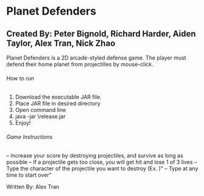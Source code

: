 # Planet Defenders

## Created By: Peter Bignold, Richard Harder, Aiden Taylor, Alex Tran, Nick Zhao

Planet Defenders is a 2D arcade-styled defense game. The player must defend their home planet from projectilles by mouse-click.  

###### How to run
1. Download the executable JAR file.
2. Place JAR file in desired directory
3. Open command line
4. java -jar <path>\release.jar
5. Enjoy!

###### Game Instructions

– Increase your score by destroying projectiles, and survive as long as possible
– If a projectile gets too close, you will get hit and lose 1 of 3 lives
– Type the character of the projectile you want to destroy (Ex. <A>)"
– Type <Reset> at any time to start over"

Written By: Alex Tran
